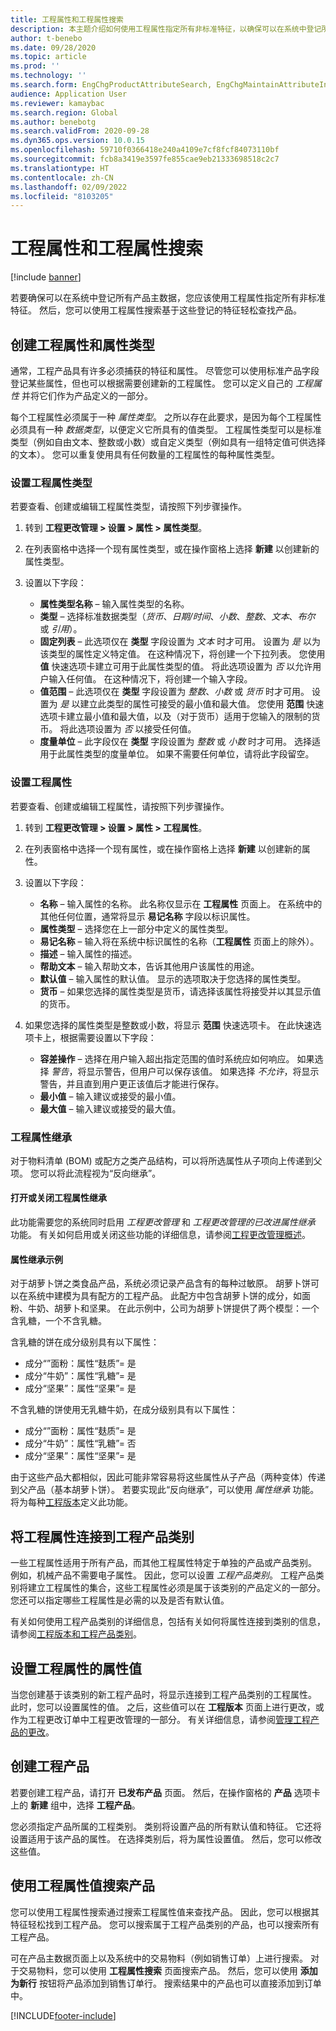 ```yaml
---
title: 工程属性和工程属性搜索
description: 本主题介绍如何使用工程属性指定所有非标准特征，以确保可以在系统中登记所有产品主数据。 它还介绍如何使用工程属性搜索基于这些登记的特征轻松查找产品。
author: t-benebo
ms.date: 09/28/2020
ms.topic: article
ms.prod: ''
ms.technology: ''
ms.search.form: EngChgProductAttributeSearch, EngChgMaintainAttributeInheritance, EngChgAttribute
audience: Application User
ms.reviewer: kamaybac
ms.search.region: Global
ms.author: benebotg
ms.search.validFrom: 2020-09-28
ms.dyn365.ops.version: 10.0.15
ms.openlocfilehash: 59710f0366418e240a4109e7cf8fcf84073110bf
ms.sourcegitcommit: fcb8a3419e3597fe855cae9eb21333698518c2c7
ms.translationtype: HT
ms.contentlocale: zh-CN
ms.lasthandoff: 02/09/2022
ms.locfileid: "8103205"
---
```

# <a name="engineering-attributes-and-engineering-attribute-search"></a>工程属性和工程属性搜索

[!include [banner](../includes/banner.md)]

若要确保可以在系统中登记所有产品主数据，您应该使用工程属性指定所有非标准特征。 然后，您可以使用工程属性搜索基于这些登记的特征轻松查找产品。

## <a name="create-engineering-attributes-and-attribute-types"></a>创建工程属性和属性类型

通常，工程产品具有许多必须捕获的特征和属性。 尽管您可以使用标准产品字段登记某些属性，但也可以根据需要创建新的工程属性。 您可以定义自己的 *工程属性* 并将它们作为产品定义的一部分。

每个工程属性必须属于一种 *属性类型*。 之所以存在此要求，是因为每个工程属性必须具有一种 *数据类型*，以便定义它所具有的值类型。 工程属性类型可以是标准类型（例如自由文本、整数或小数）或自定义类型（例如具有一组特定值可供选择的文本）。 您可以重复使用具有任何数量的工程属性的每种属性类型。

### <a name="set-up-engineering-attribute-types"></a>设置工程属性类型

若要查看、创建或编辑工程属性类型，请按照下列步骤操作。

1. 转到 **工程更改管理 \> 设置 \> 属性 \> 属性类型**。
1. 在列表窗格中选择一个现有属性类型，或在操作窗格上选择 **新建** 以创建新的属性类型。
1. 设置以下字段：

    - **属性类型名称** – 输入属性类型的名称。
    - **类型** – 选择标准数据类型（*货币*、*日期/时间*、*小数*、*整数*、*文本*、*布尔* 或 *引用*）。
    - **固定列表** – 此选项仅在 **类型** 字段设置为 *文本* 时才可用。 设置为 *是* 以为该类型的属性定义特定值。 在这种情况下，将创建一个下拉列表。 您使用 **值** 快速选项卡建立可用于此属性类型的值。 将此选项设置为 *否* 以允许用户输入任何值。 在这种情况下，将创建一个输入字段。
    - **值范围** – 此选项仅在 **类型** 字段设置为 *整数*、*小数* 或 *货币* 时才可用。 设置为 *是* 以建立此类型的属性可接受的最小值和最大值。 您使用 **范围** 快速选项卡建立最小值和最大值，以及（对于货币）适用于您输入的限制的货币。 将此选项设置为 *否* 以接受任何值。 
    - **度量单位** – 此字段仅在 **类型** 字段设置为 *整数* 或 *小数* 时才可用。 选择适用于此属性类型的度量单位。 如果不需要任何单位，请将此字段留空。

### <a name="set-up-engineering-attributes"></a>设置工程属性

若要查看、创建或编辑工程属性，请按照下列步骤操作。

1. 转到 **工程更改管理 \> 设置 \> 属性 \> 工程属性**。
1. 在列表窗格中选择一个现有属性，或在操作窗格上选择 **新建** 以创建新的属性。
1. 设置以下字段：

    - **名称** – 输入属性的名称。 此名称仅显示在 **工程属性** 页面上。 在系统中的其他任何位置，通常将显示 **易记名称** 字段以标识属性。
    - **属性类型** – 选择您在上一部分中定义的属性类型。
    - **易记名称** – 输入将在系统中标识属性的名称（**工程属性** 页面上的除外）。 
    - **描述** – 输入属性的描述。
    - **帮助文本** – 输入帮助文本，告诉其他用户该属性的用途。
    - **默认值** – 输入属性的默认值。 显示的选项取决于您选择的属性类型。
    - **货币** – 如果您选择的属性类型是货币，请选择该属性将接受并以其显示值的货币。

1. 如果您选择的属性类型是整数或小数，将显示 **范围** 快速选项卡。 在此快速选项卡上，根据需要设置以下字段：

    - **容差操作** – 选择在用户输入超出指定范围的值时系统应如何响应。 如果选择 *警告*，将显示警告，但用户可以保存该值。 如果选择 *不允许*，将显示警告，并且直到用户更正该值后才能进行保存。
    - **最小值** – 输入建议或接受的最小值。
    - **最大值** – 输入建议或接受的最大值。

### <a name="engineering-attribute-inheritance"></a>工程属性继承

对于物料清单 (BOM) 或配方之类产品结构，可以将所选属性从子项向上传递到父项。 您可以将此流程视为“反向继承”。

#### <a name="turn-engineering-attribute-inheritance-on-or-off"></a>打开或关闭工程属性继承

此功能需要您的系统同时启用 *工程更改管理* 和 *工程更改管理的已改进属性继承* 功能。 有关如何启用或关闭这些功能的详细信息，请参阅[工程更改管理概述](product-engineering-overview.md)。

#### <a name="attribute-inheritance-example"></a>属性继承示例

对于胡萝卜饼之类食品产品，系统必须记录产品含有的每种过敏原。 胡萝卜饼可以在系统中建模为具有配方的工程产品。 此配方中包含胡萝卜饼的成分，如面粉、牛奶、胡萝卜和坚果。 在此示例中，公司为胡萝卜饼提供了两个模型：一个含乳糖，一个不含乳糖。

含乳糖的饼在成分级别具有以下属性：

- 成分“”面粉：属性“麸质”= 是
- 成分“牛奶”：属性“乳糖”= 是
- 成分“坚果”：属性“坚果”= 是

不含乳糖的饼使用无乳糖牛奶，在成分级别具有以下属性：

- 成分“”面粉：属性“麸质”= 是
- 成分“牛奶”：属性“乳糖”= 否
- 成分“坚果”：属性“坚果”= 是

由于这些产品大都相似，因此可能非常容易将这些属性从子产品（两种变体）传递到父产品（基本胡萝卜饼）。 若要实现此“反向继承”，可以使用 *属性继承* 功能。 将为每种[工程版本](engineering-versions-product-category.md)定义此功能。

## <a name="connect-engineering-attributes-to-an-engineering-product-category"></a>将工程属性连接到工程产品类别

一些工程属性适用于所有产品，而其他工程属性特定于单独的产品或产品类别。 例如，机械产品不需要电子属性。 因此，您可以设置 *工程产品类别*。 工程产品类别将建立工程属性的集合，这些工程属性必须是属于该类别的产品定义的一部分。 您还可以指定哪些工程属性是必需的以及是否有默认值。

有关如何使用工程产品类别的详细信息，包括有关如何将属性连接到类别的信息，请参阅[工程版本和工程产品类别](engineering-versions-product-category.md)。

## <a name="set-attribute-values-for-engineering-attributes"></a>设置工程属性的属性值

当您创建基于该类别的新工程产品时，将显示连接到工程产品类别的工程属性。 此时，您可以设置属性的值。 之后，这些值可以在 **工程版本** 页面上进行更改，或作为工程更改订单中工程更改管理的一部分。 有关详细信息，请参阅[管理工程产品的更改](engineering-change-management.md)。

## <a name="create-an-engineering-product"></a>创建工程产品

若要创建工程产品，请打开 **已发布产品** 页面。 然后，在操作窗格的 **产品** 选项卡上的 **新建** 组中，选择 **工程产品**。

您必须指定产品所属的工程类别。 类别将设置产品的所有默认值和特征。 它还将设置适用于该产品的属性。 在选择类别后，将为属性设置值。 然后，您可以修改这些值。

## <a name="search-for-products-by-using-engineering-attribute-values"></a>使用工程属性值搜索产品

您可以使用工程属性搜索通过搜索工程属性值来查找产品。 因此，您可以根据其特征轻松找到工程产品。 您可以搜索属于工程产品类别的产品，也可以搜索所有工程产品。

可在产品主数据页面上以及系统中的交易物料（例如销售订单）上进行搜索。 对于交易物料，您可以使用 **工程属性搜索** 页面搜索产品。 然后，您可以使用 **添加为新行** 按钮将产品添加到销售订单行。 搜索结果中的产品也可以直接添加到订单中。


[!INCLUDE[footer-include](../../includes/footer-banner.md)]
